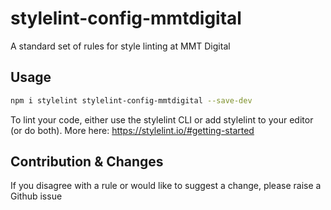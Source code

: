 # stylelint-config-mmtdigital
A standard set of rules for style linting at MMT Digital

## Usage
```bash
npm i stylelint stylelint-config-mmtdigital --save-dev
```

To lint your code, either use the stylelint CLI or add stylelint to your editor (or do both). More here: https://stylelint.io/#getting-started

## Contribution & Changes
If you disagree with a rule or would like to suggest a change, please raise a Github issue

